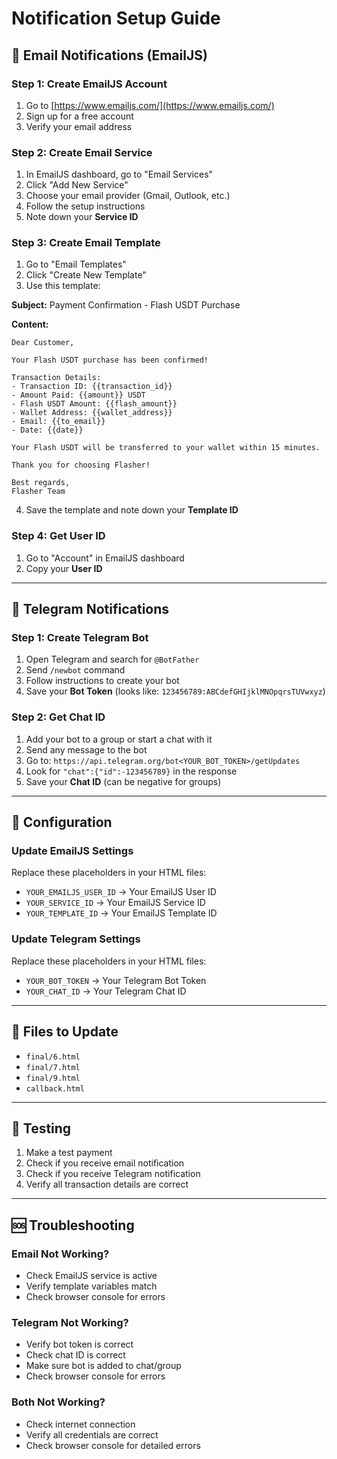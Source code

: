 # Notification Setup Guide

## 📧 Email Notifications (EmailJS)

### Step 1: Create EmailJS Account
1. Go to [https://www.emailjs.com/](https://www.emailjs.com/)
2. Sign up for a free account
3. Verify your email address

### Step 2: Create Email Service
1. In EmailJS dashboard, go to "Email Services"
2. Click "Add New Service"
3. Choose your email provider (Gmail, Outlook, etc.)
4. Follow the setup instructions
5. Note down your **Service ID**

### Step 3: Create Email Template
1. Go to "Email Templates"
2. Click "Create New Template"
3. Use this template:

**Subject:** Payment Confirmation - Flash USDT Purchase

**Content:**
```
Dear Customer,

Your Flash USDT purchase has been confirmed!

Transaction Details:
- Transaction ID: {{transaction_id}}
- Amount Paid: {{amount}} USDT
- Flash USDT Amount: {{flash_amount}}
- Wallet Address: {{wallet_address}}
- Email: {{to_email}}
- Date: {{date}}

Your Flash USDT will be transferred to your wallet within 15 minutes.

Thank you for choosing Flasher!

Best regards,
Flasher Team
```

4. Save the template and note down your **Template ID**

### Step 4: Get User ID
1. Go to "Account" in EmailJS dashboard
2. Copy your **User ID**

---

## 📱 Telegram Notifications

### Step 1: Create Telegram Bot
1. Open Telegram and search for `@BotFather`
2. Send `/newbot` command
3. Follow instructions to create your bot
4. Save your **Bot Token** (looks like: `123456789:ABCdefGHIjklMNOpqrsTUVwxyz`)

### Step 2: Get Chat ID
1. Add your bot to a group or start a chat with it
2. Send any message to the bot
3. Go to: `https://api.telegram.org/bot<YOUR_BOT_TOKEN>/getUpdates`
4. Look for `"chat":{"id":-123456789}` in the response
5. Save your **Chat ID** (can be negative for groups)

---

## 🔧 Configuration

### Update EmailJS Settings
Replace these placeholders in your HTML files:
- `YOUR_EMAILJS_USER_ID` → Your EmailJS User ID
- `YOUR_SERVICE_ID` → Your EmailJS Service ID  
- `YOUR_TEMPLATE_ID` → Your EmailJS Template ID

### Update Telegram Settings
Replace these placeholders in your HTML files:
- `YOUR_BOT_TOKEN` → Your Telegram Bot Token
- `YOUR_CHAT_ID` → Your Telegram Chat ID

---

## 📁 Files to Update
- `final/6.html`
- `final/7.html` 
- `final/9.html`
- `callback.html`

---

## 🧪 Testing
1. Make a test payment
2. Check if you receive email notification
3. Check if you receive Telegram notification
4. Verify all transaction details are correct

---

## 🆘 Troubleshooting

### Email Not Working?
- Check EmailJS service is active
- Verify template variables match
- Check browser console for errors

### Telegram Not Working?
- Verify bot token is correct
- Check chat ID is correct
- Make sure bot is added to chat/group
- Check browser console for errors

### Both Not Working?
- Check internet connection
- Verify all credentials are correct
- Check browser console for detailed errors
